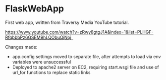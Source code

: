 # FlaskWebApp
First web app, written from Traversy Media YouTube tutorial.

https://www.youtube.com/watch?v=zRwy8gtgJ1A&index=1&list=PLillGF-RfqbbbPz6GSEM9hLQObuQjNoj_

Changes made:
* app.config settings moved to separate file, after attempts to load via env variables were unsuccessful
* Deployed to apache2 server on EC2, requiring start.wsgi file and use of url_for functions to replace static links
